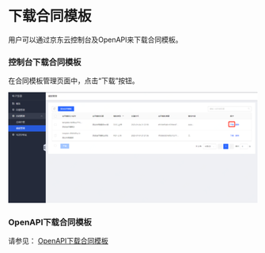# 下载合同模板

用户可以通过京东云控制台及OpenAPI来下载合同模板。

### 控制台下载合同模板

在合同模板管理页面中，点击“下载”按钮。

![合同模板下载.png](/image/Electronic-Signature/合同模板下载new.png)

### OpenAPI下载合同模板

请参见： [OpenAPI下载合同模板](/API/Electronic-Signature/Template-Management/downloadTemplate.md)

